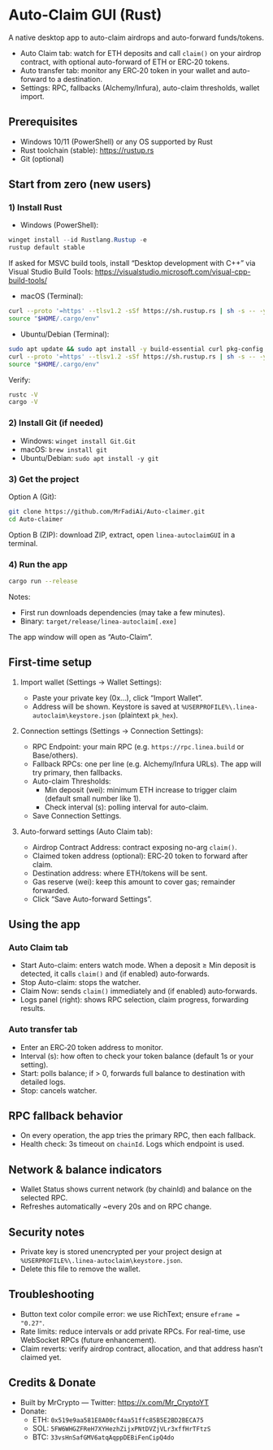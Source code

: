 # Auto-Claim GUI (Rust)

A native desktop app to auto-claim airdrops and auto-forward funds/tokens.
- Auto Claim tab: watch for ETH deposits and call `claim()` on your airdrop contract, with optional auto-forward of ETH or ERC‑20 tokens.
- Auto transfer tab: monitor any ERC‑20 token in your wallet and auto-forward to a destination.
- Settings: RPC, fallbacks (Alchemy/Infura), auto-claim thresholds, wallet import.

## Prerequisites
- Windows 10/11 (PowerShell) or any OS supported by Rust
- Rust toolchain (stable): https://rustup.rs
- Git (optional)

## Start from zero (new users)
### 1) Install Rust
- Windows (PowerShell):
```powershell
winget install --id Rustlang.Rustup -e
rustup default stable
```
If asked for MSVC build tools, install “Desktop development with C++” via Visual Studio Build Tools: https://visualstudio.microsoft.com/visual-cpp-build-tools/

- macOS (Terminal):
```bash
curl --proto '=https' --tlsv1.2 -sSf https://sh.rustup.rs | sh -s -- -y
source "$HOME/.cargo/env"
```

- Ubuntu/Debian (Terminal):
```bash
sudo apt update && sudo apt install -y build-essential curl pkg-config libssl-dev
curl --proto '=https' --tlsv1.2 -sSf https://sh.rustup.rs | sh -s -- -y
source "$HOME/.cargo/env"
```

Verify:
```bash
rustc -V
cargo -V
```

### 2) Install Git (if needed)
- Windows: `winget install Git.Git`
- macOS: `brew install git`
- Ubuntu/Debian: `sudo apt install -y git`

### 3) Get the project
Option A (Git):
```bash
git clone https://github.com/MrFadiAi/Auto-claimer.git
cd Auto-claimer
```
Option B (ZIP): download ZIP, extract, open `linea-autoclaimGUI` in a terminal.

### 4) Run the app
```bash
cargo run --release
```
Notes:
- First run downloads dependencies (may take a few minutes).
- Binary: `target/release/linea-autoclaim[.exe]`

The app window will open as “Auto-Claim”.

## First-time setup
1) Import wallet (Settings → Wallet Settings):
   - Paste your private key (0x…), click “Import Wallet”.
   - Address will be shown. Keystore is saved at `%USERPROFILE%\.linea-autoclaim\keystore.json` (plaintext `pk_hex`).

2) Connection settings (Settings → Connection Settings):
   - RPC Endpoint: your main RPC (e.g. `https://rpc.linea.build` or Base/others).
   - Fallback RPCs: one per line (e.g. Alchemy/Infura URLs). The app will try primary, then fallbacks.
   - Auto-claim Thresholds:
     - Min deposit (wei): minimum ETH increase to trigger claim (default small number like 1).
     - Check interval (s): polling interval for auto-claim.
   - Save Connection Settings.

3) Auto-forward settings (Auto Claim tab):
   - Airdrop Contract Address: contract exposing no-arg `claim()`.
   - Claimed token address (optional): ERC‑20 token to forward after claim.
   - Destination address: where ETH/tokens will be sent.
   - Gas reserve (wei): keep this amount to cover gas; remainder forwarded.
   - Click “Save Auto-forward Settings”.

## Using the app
### Auto Claim tab
- Start Auto-claim: enters watch mode. When a deposit ≥ Min deposit is detected, it calls `claim()` and (if enabled) auto‑forwards.
- Stop Auto-claim: stops the watcher.
- Claim Now: sends `claim()` immediately and (if enabled) auto‑forwards.
- Logs panel (right): shows RPC selection, claim progress, forwarding results.

### Auto transfer tab
- Enter an ERC‑20 token address to monitor.
- Interval (s): how often to check your token balance (default 1s or your setting).
- Start: polls balance; if > 0, forwards full balance to destination with detailed logs.
- Stop: cancels watcher.

## RPC fallback behavior
- On every operation, the app tries the primary RPC, then each fallback.
- Health check: 3s timeout on `chainId`. Logs which endpoint is used.

## Network & balance indicators
- Wallet Status shows current network (by chainId) and balance on the selected RPC.
- Refreshes automatically ~every 20s and on RPC change.

## Security notes
- Private key is stored unencrypted per your project design at `%USERPROFILE%\.linea-autoclaim\keystore.json`.
- Delete this file to remove the wallet.

## Troubleshooting
- Button text color compile error: we use RichText; ensure `eframe = "0.27"`.
- Rate limits: reduce intervals or add private RPCs. For real-time, use WebSocket RPCs (future enhancement).
- Claim reverts: verify airdrop contract, allocation, and that address hasn’t claimed yet.

## Credits & Donate
- Built by MrCrypto — Twitter: https://x.com/Mr_CryptoYT
- Donate:
  - ETH: `0x519e9aa581E8A00cf4aa51ffc85B5E2BD2BECA75`
  - SOL: `5FW6WHGZFReH7XYHezhZijxPNtDVZjVLr3xffHrTFtzS`
  - BTC: `33vsHnSafGMV6atqAqppDEBiFenCipQ4do`


